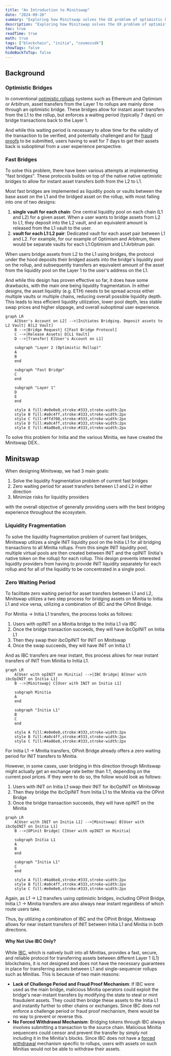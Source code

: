 ```yaml
---
title: "An Introduction to Minitswap"
date: "2024-09-26"
summary: "Exploring how Minitswap solves the UX problem of optimistic bridges." 
description: "Exploring how Minitswap solves the UX problem of optimistic bridges."
toc: true
readTime: true
math: true
tags: ["blockchain", "initia", "cosmossdk"]
showTags: false
hideBackToTop: false
---
```


## Background

### Optimistic Bridges

In conventional [optimistic rollups](https://ethereum.org/en/developers/docs/scaling/optimistic-rollups/) systems such as Ethereum and Optimism or Arbitrum, asset transfers from the Layer 1 to rollups are mainly done through an optimistic bridge. These bridges allow for instant asset transfers from the L1 to the rollup, but enforces a waiting period (typically 7 days) on bridge transactions back to the Layer 1.

And while this waiting period is necessary to allow time for the validity of the transaction to be verified, and potentially challenged and for [fraud proofs](https://academy.binance.com/en/glossary/fraud-proof) to be submitted, users having to wait for 7 days to get their assets back is  suboptimal from a user experience perspective.

### Fast Bridges

To solve this problem, there have been various attempts at implementing "fast bridges". These protocols builds on top of the native native optimistic bridges to allow for instant asset transfers both from the L2 to L1.

Most fast bridges are implemented as liquidity pools or vaults between the base asset on the L1 and the bridged asset on the rollup, with most falling into one of two designs:

1. **single vault for each chain**: One central liquidity pool on each chain (L1 and L2) for a given asset. When a user wants to bridge assets from L2 to L1, they deposit into the L2 vault, and an equivalent amount is released from the L1 vault to the user.
2. **vault for each L1:L2 pair**: Dedicated vault for each asset pair between L1 and L2. For example, for our example of Optimism and Arbitrum, there would be separate vaults for each L1:Optimism and L1:Arbitrum pair.

When users bridge assets from L2 to the L1 using bridges, the protocol under the hood deposits their bridged assets into the bridge's liquidity pool on the rollup, and subsequently transfers an equivalent amount of the asset from the liquidity pool on the Layer 1 to the user's address on the L1.

And while this design has proven effective so far, it does have some drawbacks, with the main one being liquidity fragmentation. In either designs, the asset liquidity (e.g. ETH) needs to be spread across either multiple vaults or multiple chains, reducing overall possible liquidity depth. This leads to less efficient liquidity utilization, lower pool depth, less stable swap prices and higher slippage, and overall suboptimal user experience.

```mermaid
graph LR
    A[User's Account on L2] -->|Initiates Bridging. Deposit assets to L2 Vault| B[L2 Vault]
    B -->|Bridge Request| C[Fast Bridge Protocol]
    C -->|Release Assets| D[L1 Vault]
    D -->|Transfer| E[User's Account on L1]
    
    subgraph "Layer 2 (Optimistic Rollup)"
    A
    B
    end
    
    subgraph "Fast Bridge"
    C
    end
    
    subgraph "Layer 1"
    D
    E
    end
    
    style A fill:#e0e0e0,stroke:#333,stroke-width:2px
    style B fill:#a0c4ff,stroke:#333,stroke-width:2px
    style C fill:#ffd700,stroke:#333,stroke-width:2px
    style D fill:#a0c4ff,stroke:#333,stroke-width:2px
    style E fill:#4a86e8,stroke:#333,stroke-width:2px
```

To solve this problem for Initia and the various Minitia, we have created the Minitswap DEX..

## Minitswap

When designing Minitswap, we had 3 main goals:

1. Solve the liquidity fragmentation problem of current fast bridges
2. Zero waiting period for asset transfers between L1 and L2 in either direction
3. Minimize risks for liquidity providers

with the overall objective of generally providing users with the best bridging experience throughout the ecosystem.

### Liquidity Fragmentation

To solve the liquidity fragmentation problem of current fast bridges, Minitswap utilizes a single INIT liquidity pool on the Initia L1 for all bridging transactions to all Minitia rollups. From this single INIT liquidity pool, multiple virtual pools are then created between INIT and the opINIT (Initia's native token on the rollup) for each rollup. This design prevents interested liquidity providers from having to provide INIT liquidity separately for each rollup and for all of the liquidity to be concentrated in a single pool.

### Zero Waiting Period

To facilitate zero waiting period for asset transfers between L1 and L2, Minitswap utilizes a two step process for bridging assets on Minitia to Initia L1 and vice versa, utilizing a combination of IBC and the OPinit Bridge.

For Minitia → Initia L1 transfers, the process looks as follows:

1. Users with opINIT on a Minitia bridge to the Initia L1 via IBC
2. Once the bridge transaction succeeds, they will have ibcOpINIT on Initia L1
3. Then they swap their ibcOpINIT for INIT on Minitswap
4. Once the swap succeeds, they will have INIT on Initia L1

And as IBC transfers are near instant, this process allows for near instant transfers of INIT from Minitia to Initia L1.

```mermaid
graph LR
    A[User with opINIT on Minitia] -->|IBC Bridge| B[User with ibcOpINIT on Initia L1]
    B -->|Minitswap| C[User with INIT on Initia L1]
    
    subgraph Minitia
    A
    end
    
    subgraph "Initia L1"
    B
    C
    end
    
    style A fill:#e0e0e0,stroke:#333,stroke-width:2px
    style B fill:#a0c4ff,stroke:#333,stroke-width:2px
    style C fill:#4a86e8,stroke:#333,stroke-width:2px
```

For Initia L1 → Minitia transfers, OPinit Bridge already offers a zero waiting period for INIT transfers to Minitia.

However, in some cases, user bridging in this direction through Minitswap might actually get an exchange rate better than 1:1, depending on the current pool prices. If they were to do so, the follow would look as follows:

1. Users with INIT on Initia L1 swap their INIT for ibcOpINIT on Minitswap
2. Then they bridge the ibcOpINIT from Initia L1 to the Minitia via the OPinit Bridge
3. Once the bridge transaction succeeds, they will have opINIT on the Minitia

```mermaid
graph LR
    A[User with INIT on Initia L1] -->|Minitswap| B[User with ibcOpINIT on Initia L1]
    B -->|OPinit Bridge| C[User with opINIT on Minitia]
    
    subgraph Initia L1
    A
    B
    end
    
    subgraph "Initia L1"
    C
    end
    
    style A fill:#4a86e8,stroke:#333,stroke-width:2px
    style B fill:#a0c4ff,stroke:#333,stroke-width:2px
    style C fill:#e0e0e0,stroke:#333,stroke-width:2px
```

Again, as L1 → L2 transfers using optimistic bridges, including OPinit Bridge, Initia L1 → Minitia transfers are also always near instant regardless of which route users take.

Thus, by utilizing a combination of IBC and the OPinit Bridge, Minitswap allows for near instant transfers of INIT between Initia L1 and Minitia in both directions.

#### Why Not Use IBC Only?

While [IBC](https://tutorials.cosmos.network/academy/3-ibc/1-what-is-ibc.html), which is natively built into all Minitias, provides a fast, secure, and reliable protocol for transferring assets between different Layer 1 (L1) blockchains, it is not designed and does not have the necessary guarantees in place for transferring assets between L1 and single-sequencer rollups such as Minitias. This is because of two main reasons:

- **Lack of Challenge Period and Fraud Proof Mechanism**: If IBC were used as the main bridge, malicious Minitia operators could exploit the bridge's near-instant transfers by modifying the state to steal or mint fraudulent assets. They could then bridge these assets to the Initia L1 and instantly further to other chains or exchanges. Since IBC does not enforce a challenge period or fraud proof mechanism, there would be no way to prevent or reverse this.
- **No Forced Withdrawal Mechanism**: Bridging tokens through IBC always involves submitting a transaction to the source chain. Malicious Minitia sequencers could censor and prevent the transfer by simply not including it in the Minitia's blocks. Since IBC does not have a [forced withdrawal](https://docs.superbridge.app/optimism/forced-withdrawals) mechanism specific to rollups, users with assets on such Minitias would not be able to withdraw their assets.
